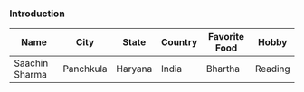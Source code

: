 ### Introduction

| Name | City| State | Country | Favorite Food | Hobby |
| ----- | ----- | ------ | ---------- | ------ | ----- |
| Saachin Sharma| Panchkula | Haryana | India | Bhartha | Reading |
